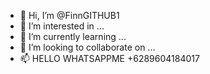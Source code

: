 - 👋 Hi, I’m @FinnGITHUB1
- 👀 I’m interested in ...
- 🌱 I’m currently learning ...
- 💞️ I’m looking to collaborate on ...
- 📫 HELLO WHATSAPPME +6289604184017

<!---
FinnGITHUB1/FinnGITHUB1 is a ✨ special ✨ repository because its `README.md` (this file) appears on your GitHub profile.
You can click the Preview link to take a look at your changes.
--->

